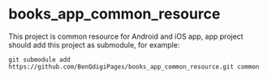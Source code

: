 books_app_common_resource
=========================

This project is common resource for Android and iOS app, app project should add this project
as submodule, for example:

````
git submodule add https://github.com/BenQdigiPages/books_app_common_resource.git common
````
